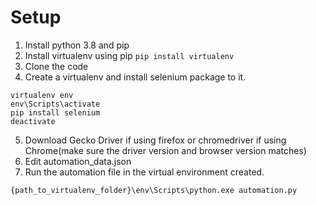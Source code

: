# Setup
1. Install python 3.8 and pip
2. Install virtualenv using pip 
```pip install virtualenv```
3. Clone the code
4. Create a virtualenv and install selenium package to it.
```
virtualenv env
env\Scripts\activate
pip install selenium
deactivate
```
5. Download Gecko Driver if using firefox or chromedriver if using Chrome(make sure the driver version and browser version matches)
6. Edit automation_data.json
7. Run the automation file in the virtual environment created.
```
{path_to_virtualenv_folder}\env\Scripts\python.exe automation.py
```
